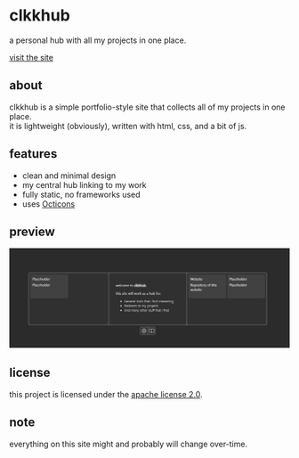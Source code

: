 # clkkhub

a personal hub with all my projects in one place.

[visit the site](https://celakk1.github.io/clkkhub/)

## about
clkkhub is a simple portfolio-style site that collects all of my projects in one place.  
it is lightweight (obviously), written with html, css, and a bit of js.  

## features
- clean and minimal design  
- my central hub linking to my work  
- fully static, no frameworks used  
- uses [Octicons](https://primer.style/octicons)

## preview
![screenshot](images/main_homepage.png)

## license
this project is licensed under the [apache license 2.0](LICENSE).

## note
everything on this site might and probably will change over-time.
